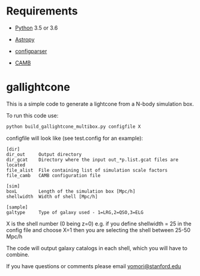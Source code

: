 # Requirements

* [Python](http://www.python.org) 3.5 or 3.6

* [Astropy](http://www.astropy.org)

* [configparser](https://docs.python.org/3/library/configparser.html)

* [CAMB](https://camb.readthedocs.io/en/latest/)

# gallightcone

This is a simple code to generate a lightcone from a N-body simulation box.

To run this code use:

```python 
python build_gallightcone_multibox.py configfile X
```
configfile will look like (see test.config for an example):
```
[dir]
dir_out     Output directory
dir_gcat    Directory where the input out_*p.list.gcat files are located
file_alist  File containing list of simulation scale factors
file_camb   CAMB configuration file

[sim]
boxL        Length of the simulation box [Mpc/h]
shellwidth  Width of shell [Mpc/h]

[sample]
galtype     Type of galaxy used - 1=LRG,2=QSO,3=ELG 
```

X is the shell number (0 being z=0)
e.g. if you define shellwidth = 25 in the config file and choose X=1 then you are selecting the shell between 25-50 Mpc/h 

The code will output galaxy catalogs in each shell, which you will have to combine.

If you have questions or comments please email yomori@stanford.edu
